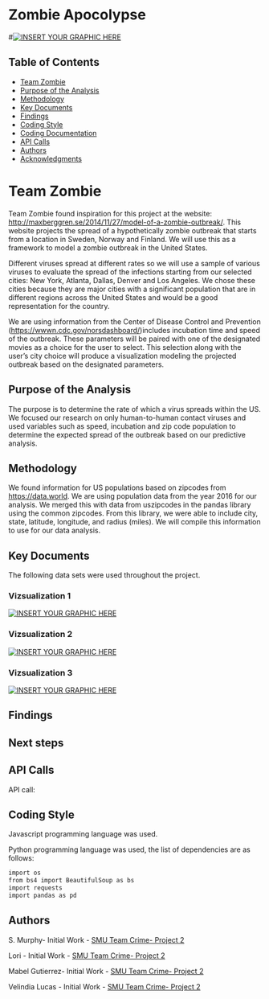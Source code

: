 # Zombie Apocolypse
#[![INSERT YOUR GRAPHIC HERE](https://www.maxim.com/.image/ar_16:9%2Cc_fill%2Ccs_srgb%2Cfl_progressive%2Cg_faces:center%2Cq_auto:good%2Cw_768/MTM1MzIxOTMzMjIxNzM1MDQz/drsmith_zombies_article1jpg.jpg)]()


<!-- TABLE OF CONTENTS -->
## Table of Contents

* [Team Zombie](#team-zombie)
* [Purpose of the Analysis](#purpose-of-the-analysis)
* [Methodology](#methodology)
* [Key Documents](#key-documents)
* [Findings](#findings)
* [Coding Style](#coding-style)
* [Coding Documentation](#coding-documentation)
* [API Calls](#API-calls)
* [Authors](#authors)
* [Acknowledgments](#acknowledgments)


# Team Zombie

Team Zombie found inspiration  for this project at the website: http://maxberggren.se/2014/11/27/model-of-a-zombie-outbreak/.  This website projects the spread of a hypothetically zombie outbreak that starts from a location in Sweden, Norway and Finland.  We will use this as a framework to model a zombie outbreak in the United States.  

Different viruses spread at different rates so we will use a sample of various viruses to evaluate the spread of the infections starting from our selected cities:  New York, Atlanta, Dallas, Denver and Los Angeles.  We chose these cities because they are major cities with a significant population that are in different regions across the United States and would be a good representation for the country.

We are using information from the Center of Disease Control and Prevention (https://wwwn.cdc.gov/norsdashboard/)includes incubation time and speed of the outbreak.  These parameters will be paired with one of the designated movies as a choice for the user to select.  This selection along with the user’s city choice will produce a visualization modeling the projected outbreak based on the designated parameters.



## Purpose of the Analysis

The purpose is to determine the rate of which a virus spreads within the US.  We focused our research on only human-to-human contact viruses and used variables such as speed, incubation and zip code population to determine the expected spread of the outbreak based on our predictive analysis. 

## Methodology

We found information for US populations based on zipcodes from https://data.world.  We are using population data from the year 2016 for our analysis.  We merged this with data from uszipcodes in the pandas library using the common zipcodes.  From this library, we were able to include city, state, latitude, longitude, and radius (miles).  We will compile this information  to use for our data analysis.


## Key Documents

The following data sets were used throughout the project.

### Vizsualization 1
[![INSERT YOUR GRAPHIC HERE]()]()

### Vizsualization 2
[![INSERT YOUR GRAPHIC HERE](https://)]()


### Vizsualization 3
[![INSERT YOUR GRAPHIC HERE]()]()






## Findings



## Next steps


## API Calls

API call: 


## Coding Style

Javascript programming language was used.

Python programming language was used, the list of dependencies are as follows:

```sh
import os
from bs4 import BeautifulSoup as bs
import requests
import pandas as pd

```


## Authors

S. Murphy- Initial Work - [SMU Team Crime- Project 2](https://github.com/SSMDFW)

Lori  - Initial Work - [SMU Team Crime- Project 2](https://github.com/ellisec)

Mabel Gutierrez- Initial Work - [SMU Team Crime- Project 2](https://github.com/mabel912)

Velindia Lucas - Initial Work - [SMU Team Crime- Project 2](https://github.com/chele0630)

